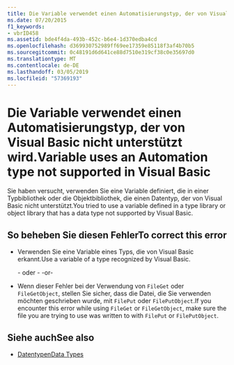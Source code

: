 ```yaml
---
title: Die Variable verwendet einen Automatisierungstyp, der von Visual Basic nicht unterstützt wird.
ms.date: 07/20/2015
f1_keywords:
- vbrID458
ms.assetid: bde4f4da-493b-452c-b6e4-1d370edba4cd
ms.openlocfilehash: d369930752989ff69ee17359e85118f3af4b70b5
ms.sourcegitcommit: 0c48191d6d641ce88d7510e319cf38c0e35697d0
ms.translationtype: MT
ms.contentlocale: de-DE
ms.lasthandoff: 03/05/2019
ms.locfileid: "57369193"
---
```

# <a name="variable-uses-an-automation-type-not-supported-in-visual-basic"></a><span data-ttu-id="e04de-102">Die Variable verwendet einen Automatisierungstyp, der von Visual Basic nicht unterstützt wird.</span><span class="sxs-lookup"><span data-stu-id="e04de-102">Variable uses an Automation type not supported in Visual Basic</span></span>

<span data-ttu-id="e04de-103">Sie haben versucht, verwenden Sie eine Variable definiert, die in einer Typbibliothek oder die Objektbibliothek, die einen Datentyp, der von Visual Basic nicht unterstützt.</span><span class="sxs-lookup"><span data-stu-id="e04de-103">You tried to use a variable defined in a type library or object library that has a data type not supported by Visual Basic.</span></span>

## <a name="to-correct-this-error"></a><span data-ttu-id="e04de-104">So beheben Sie diesen Fehler</span><span class="sxs-lookup"><span data-stu-id="e04de-104">To correct this error</span></span>

- <span data-ttu-id="e04de-105">Verwenden Sie eine Variable eines Typs, die von Visual Basic erkannt.</span><span class="sxs-lookup"><span data-stu-id="e04de-105">Use a variable of a type recognized by Visual Basic.</span></span>

     <span data-ttu-id="e04de-106">- oder - </span><span class="sxs-lookup"><span data-stu-id="e04de-106">-or-</span></span>

- <span data-ttu-id="e04de-107">Wenn dieser Fehler bei der Verwendung von `FileGet` oder `FileGetObject`, stellen Sie sicher, dass die Datei, die Sie verwenden möchten geschrieben wurde, mit `FilePut` oder `FilePutObject`.</span><span class="sxs-lookup"><span data-stu-id="e04de-107">If you encounter this error while using `FileGet` or `FileGetObject`, make sure the file you are trying to use was written to with `FilePut` or `FilePutObject`.</span></span>

## <a name="see-also"></a><span data-ttu-id="e04de-108">Siehe auch</span><span class="sxs-lookup"><span data-stu-id="e04de-108">See also</span></span>

- [<span data-ttu-id="e04de-109">Datentypen</span><span class="sxs-lookup"><span data-stu-id="e04de-109">Data Types</span></span>](../../../visual-basic/language-reference/data-types/index.md)
